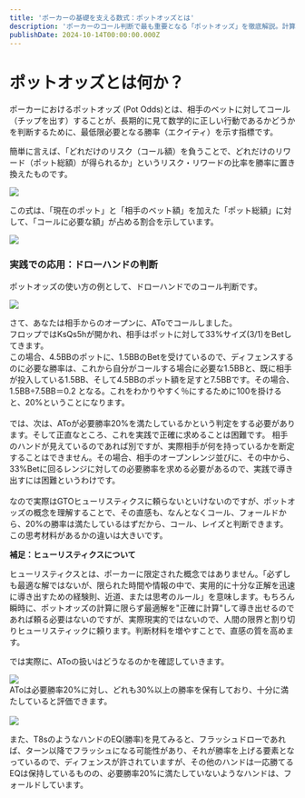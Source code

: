 ```yaml
---
title: 'ポーカーの基礎を支える数式：ポットオッズとは'
description: 'ポーカーのコール判断で最も重要となる「ポットオッズ」を徹底解説。計算方法、必要勝率の概念、そしてドローハンドでの具体的な応用までを学べます。'
publishDate: 2024-10-14T00:00:00.000Z
---
```


<div class="article-content">

# ポットオッズとは何か？

ポーカーにおけるポットオッズ (Pot Odds)とは、相手のベットに対してコール（チップを出す）することが、長期的に見て数学的に正しい行動であるかどうかを判断するために、最低限必要となる勝率（エクイティ）を示す指標です。

簡単に言えば、「どれだけのリスク（コール額）を負うことで、どれだけのリワード（ポット総額）が得られるか」というリスク・リワードの比率を勝率に置き換えたものです。


<img src="/images/blog/odds.png" /><br>

この式は、「現在のポット」と「相手のベット額」を加えた「ポット総額」に対して、「コールに必要な額」が占める割合を示しています。

<img src="/images/blog/odds2.png" /><br>

### 実践での応用：ドローハンドの判断

ポットオッズの使い方の例として、ドローハンドでのコール判断です。

<img src="/images/blog/odds3.png" /><br>

さて、あなたは相手からのオープンに、AToでコールしました。<br>
フロップではKsQs5hが開かれ、相手はポットに対して33%サイズ(3/1)をBetしてきます。<br>
この場合、4.5BBのポットに、1.5BBのBetを受けているので、ディフェンスするのに必要な勝率は、これから自分がコールする場合に必要な1.5BBと、既に相手が投入している1.5BB、そして4.5BBのポット額を足すと7.5BBです。その場合、1.5BB÷7.5BB＝0.2 となる。これをわかりやすく％にするために100を掛けると、20%ということになります。<br><br>
では、次は、AToが必要勝率20%を満たしているかという判定をする必要があります。そして正直なところ、これを実践で正確に求めることは困難です。
相手のハンドが見えているのであれば別ですが、実際相手が何を持っているかを断定することはできません。その場合、相手のオープンレンジ並びに、その中から、33%Betに回るレンジに対しての必要勝率を求める必要があるので、実践で導き出すには困難というわけです。<br><br>
なので実際はGTOヒューリスティクスに頼らないといけないのですが、ポットオッズの概念を理解することで、その直感も、なんとなくコール、フォールドから、20%の勝率は満たしているはずだから、コール、レイズと判断できます。この思考材料があるかの違いは大きいです。

<div class="side-note">
<p><strong>補足：ヒューリスティクスについて</strong></p>
<p>ヒューリスティクスとは、ポーカーに限定された概念ではありません。「必ずしも最適な解ではないが、限られた時間や情報の中で、実用的に十分な正解を迅速に導き出すための経験則、近道、または思考のルール」を意味します。もちろん瞬時に、ポットオッズの計算に限らず最適解を"正確に計算"して導き出せるのであれば頼る必要はないのですが、実際現実的ではないので、人間の限界と割り切りヒューリスティックに頼ります。判断材料を増やすことで、直感の質を高めます。</p>
</div>

では実際に、AToの扱いはどうなるのかを確認していきます。<br>

<img src="/images/blog/odds4.png" /><br>
AToは必要勝率20%に対し、どれも30%以上の勝率を保有しており、十分に満たしていると評価できます。<br><br>
<img src="/images/blog/odds5.png" /><br>

また、T8sのようなハンドのEQ(勝率)を見てみると、フラッシュドローであれば、ターン以降でフラッシュになる可能性があり、それが勝率を上げる要素となっているので、ディフェンスが許されていますが、その他のハンドは一応勝てるEQは保持しているものの、必要勝率20%に満たしていないようなハンドは、フォールドしています。






